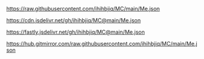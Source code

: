 https://raw.githubusercontent.com/ihihbjiq/MC/main/Me.json

https://cdn.jsdelivr.net/gh/ihihbjiq/MC@main/Me.json

https://fastly.jsdelivr.net/gh/ihihbjiq/MC@main/Me.json

https://hub.gitmirror.com/raw.githubusercontent.com/ihihbjiq/MC/main/Me.json